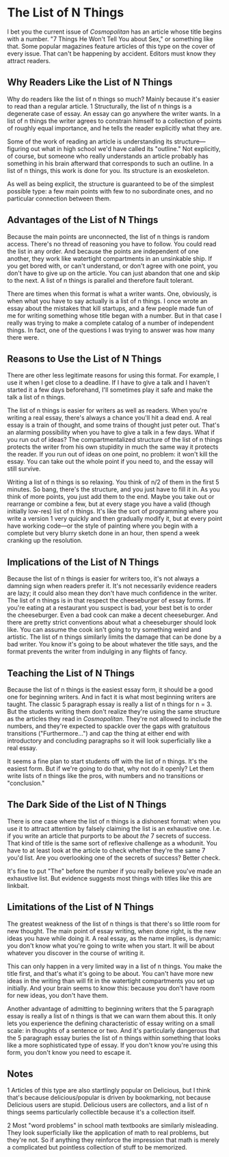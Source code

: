 # The List of N Things

I bet you the current issue of _Cosmopolitan_ has an article whose title begins with a number. "7 Things He Won't Tell You about Sex," or something like that. Some popular magazines feature articles of this type on the cover of every issue. That can't be happening by accident. Editors must know they attract readers.

## Why Readers Like the List of N Things

Why do readers like the list of n things so much? Mainly because it's easier to read than a regular article. 
1 Structurally, the list of n things is a degenerate case of essay. An essay can go anywhere the writer wants. In a list of n things the writer agrees to constrain himself to a collection of points of roughly equal importance, and he tells the reader explicitly what they are.

Some of the work of reading an article is understanding its structure—figuring out what in high school we'd have called its "outline." Not explicitly, of course, but someone who really understands an article probably has something in his brain afterward that corresponds to such an outline. In a list of n things, this work is done for you. Its structure is an exoskeleton.

As well as being explicit, the structure is guaranteed to be of the simplest possible type: a few main points with few to no subordinate ones, and no particular connection between them.

## Advantages of the List of N Things

Because the main points are unconnected, the list of n things is random access. There's no thread of reasoning you have to follow. You could read the list in any order. And because the points are independent of one another, they work like watertight compartments in an unsinkable ship. If you get bored with, or can't understand, or don't agree with one point, you don't have to give up on the article. You can just abandon that one and skip to the next. A list of n things is parallel and therefore fault tolerant.

There are times when this format is what a writer wants. One, obviously, is when what you have to say actually is a list of n things. I once wrote an essay about the mistakes that kill startups, and a few people made fun of me for writing something whose title began with a number. But in that case I really was trying to make a complete catalog of a number of independent things. In fact, one of the questions I was trying to answer was how many there were.

## Reasons to Use the List of N Things

There are other less legitimate reasons for using this format. For example, I use it when I get close to a deadline. If I have to give a talk and I haven't started it a few days beforehand, I'll sometimes play it safe and make the talk a list of n things.

The list of n things is easier for writers as well as readers. When you're writing a real essay, there's always a chance you'll hit a dead end. A real essay is a train of thought, and some trains of thought just peter out. That's an alarming possibility when you have to give a talk in a few days. What if you run out of ideas? The compartmentalized structure of the list of n things protects the writer from his own stupidity in much the same way it protects the reader. If you run out of ideas on one point, no problem: it won't kill the essay. You can take out the whole point if you need to, and the essay will still survive.

Writing a list of n things is so relaxing. You think of n/2 of them in the first 5 minutes. So bang, there's the structure, and you just have to fill it in. As you think of more points, you just add them to the end. Maybe you take out or rearrange or combine a few, but at every stage you have a valid (though initially low-res) list of n things. It's like the sort of programming where you write a version 1 very quickly and then gradually modify it, but at every point have working code—or the style of painting where you begin with a complete but very blurry sketch done in an hour, then spend a week cranking up the resolution.

## Implications of the List of N Things

Because the list of n things is easier for writers too, it's not always a damning sign when readers prefer it. It's not necessarily evidence readers are lazy; it could also mean they don't have much confidence in the writer. The list of n things is in that respect the cheeseburger of essay forms. If you're eating at a restaurant you suspect is bad, your best bet is to order the cheeseburger. Even a bad cook can make a decent cheeseburger. And there are pretty strict conventions about what a cheeseburger should look like. You can assume the cook isn't going to try something weird and artistic. The list of n things similarly limits the damage that can be done by a bad writer. You know it's going to be about whatever the title says, and the format prevents the writer from indulging in any flights of fancy.

## Teaching the List of N Things

Because the list of n things is the easiest essay form, it should be a good one for beginning writers. And in fact it is what most beginning writers are taught. The classic 5 paragraph essay is really a list of n things for n = 3. But the students writing them don't realize they're using the same structure as the articles they read in _Cosmopolitan_. They're not allowed to include the numbers, and they're expected to spackle over the gaps with gratuitous transitions ("Furthermore...") and cap the thing at either end with introductory and concluding paragraphs so it will look superficially like a real essay.

It seems a fine plan to start students off with the list of n things. It's the easiest form. But if we're going to do that, why not do it openly? Let them write lists of n things like the pros, with numbers and no transitions or "conclusion."

## The Dark Side of the List of N Things

There is one case where the list of n things is a dishonest format: when you use it to attract attention by falsely claiming the list is an exhaustive one. I.e. if you write an article that purports to be about _the_ 7 secrets of success. That kind of title is the same sort of reflexive challenge as a whodunit. You have to at least look at the article to check whether they're the same 7 you'd list. Are you overlooking one of the secrets of success? Better check.

It's fine to put "The" before the number if you really believe you've made an exhaustive list. But evidence suggests most things with titles like this are linkbait.

## Limitations of the List of N Things

The greatest weakness of the list of n things is that there's so little room for new thought. The main point of essay writing, when done right, is the new ideas you have while doing it. A real essay, as the name implies, is dynamic: you don't know what you're going to write when you start. It will be about whatever you discover in the course of writing it.

This can only happen in a very limited way in a list of n things. You make the title first, and that's what it's going to be about. You can't have more new ideas in the writing than will fit in the watertight compartments you set up initially. And your brain seems to know this: because you don't have room for new ideas, you don't have them.

Another advantage of admitting to beginning writers that the 5 paragraph essay is really a list of n things is that we can warn them about this. It only lets you experience the defining characteristic of essay writing on a small scale: in thoughts of a sentence or two. And it's particularly dangerous that the 5 paragraph essay buries the list of n things within something that looks like a more sophisticated type of essay. If you don't know you're using this form, you don't know you need to escape it.

## Notes

1 Articles of this type are also startlingly popular on Delicious, but I think that's because delicious/popular is driven by bookmarking, not because Delicious users are stupid. Delicious users are collectors, and a list of n things seems particularly collectible because it's a collection itself.

2 Most "word problems" in school math textbooks are similarly misleading. They look superficially like the application of math to real problems, but they're not. So if anything they reinforce the impression that math is merely a complicated but pointless collection of stuff to be memorized.
